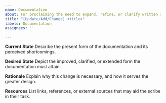 ```yaml
---
name: Documentation
about: For proclaiming the need to expand, refine, or clarify written records.
title: "[Update/Add/Change] <title>"
labels: Documentation
assignees: ''

---
```


**Current State**
Describe the present form of the documentation and its perceived shortcomings.

**Desired State**
Depict the improved, clarified, or extended form the documentation must attain.

**Rationale**
Explain why this change is necessary, and how it serves the greater design.

**Resources**
List links, references, or external sources that may aid the scribe in their task.
